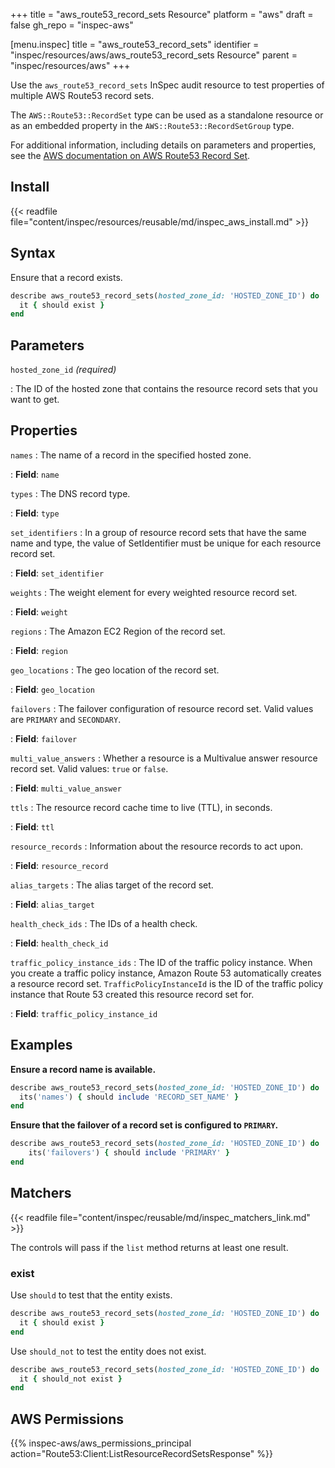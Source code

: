 +++
title = "aws_route53_record_sets Resource"
platform = "aws"
draft = false
gh_repo = "inspec-aws"

[menu.inspec]
title = "aws_route53_record_sets"
identifier = "inspec/resources/aws/aws_route53_record_sets Resource"
parent = "inspec/resources/aws"
+++

Use the `aws_route53_record_sets` InSpec audit resource to test properties of multiple AWS Route53 record sets.

The `AWS::Route53::RecordSet` type can be used as a standalone resource or as an embedded property in the `AWS::Route53::RecordSetGroup` type.

For additional information, including details on parameters and properties, see the [AWS documentation on AWS Route53 Record Set](https://docs.aws.amazon.com/AWSCloudFormation/latest/UserGuide/aws-properties-route53-recordset.html).

## Install

{{< readfile file="content/inspec/resources/reusable/md/inspec_aws_install.md" >}}

## Syntax

Ensure that a record exists.

```ruby
describe aws_route53_record_sets(hosted_zone_id: 'HOSTED_ZONE_ID') do
  it { should exist }
end
```

## Parameters

`hosted_zone_id` _(required)_

: The ID of the hosted zone that contains the resource record sets that you want to get.

## Properties

`names`
: The name of a record in the specified hosted zone.

: **Field**: `name`

`types`
: The DNS record type.

: **Field**: `type`

`set_identifiers`
: In a group of resource record sets that have the same name and type, the value of SetIdentifier must be unique for each resource record set.

: **Field**: `set_identifier`

`weights`
: The weight element for every weighted resource record set.

: **Field**: `weight`

`regions`
: The Amazon EC2 Region of the record set.

: **Field**: `region`

`geo_locations`
: The geo location of the record set.

: **Field**: `geo_location`

`failovers`
: The failover configuration of resource record set. Valid values are `PRIMARY` and `SECONDARY`.

: **Field**: `failover`

`multi_value_answers`
: Whether a resource is a Multivalue answer resource record set. Valid values: `true` or `false`.

: **Field**: `multi_value_answer`

`ttls`
: The resource record cache time to live (TTL), in seconds.

: **Field**: `ttl`

`resource_records`
: Information about the resource records to act upon.

: **Field**: `resource_record`

`alias_targets`
: The alias target of the record set.

: **Field**: `alias_target`

`health_check_ids`
: The IDs of a health check.

: **Field**: `health_check_id`

`traffic_policy_instance_ids`
: The ID of the traffic policy instance. When you create a traffic policy instance, Amazon Route 53 automatically creates a resource record set. `TrafficPolicyInstanceId` is the ID of the traffic policy instance that Route 53 created this resource record set for.

: **Field**: `traffic_policy_instance_id`

## Examples

**Ensure a record name is available.**

```ruby
describe aws_route53_record_sets(hosted_zone_id: 'HOSTED_ZONE_ID') do
  its('names') { should include 'RECORD_SET_NAME' }
end
```

**Ensure that the failover of a record set is configured to `PRIMARY`.**

```ruby
describe aws_route53_record_sets(hosted_zone_id: 'HOSTED_ZONE_ID') do
    its('failovers') { should include 'PRIMARY' }
end
```

## Matchers

{{< readfile file="content/inspec/reusable/md/inspec_matchers_link.md" >}}

The controls will pass if the `list` method returns at least one result.

### exist

Use `should` to test that the entity exists.

```ruby
describe aws_route53_record_sets(hosted_zone_id: 'HOSTED_ZONE_ID') do
  it { should exist }
end
```

Use `should_not` to test the entity does not exist.

```ruby
describe aws_route53_record_sets(hosted_zone_id: 'HOSTED_ZONE_ID') do
  it { should_not exist }
end
```

## AWS Permissions

{{% inspec-aws/aws_permissions_principal action="Route53:Client:ListResourceRecordSetsResponse" %}}
